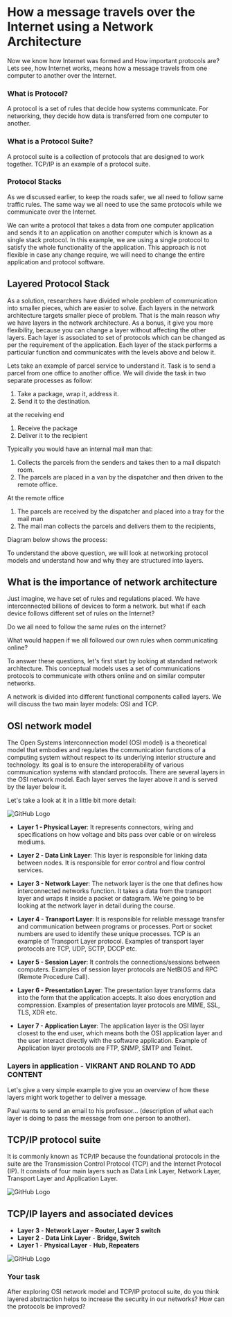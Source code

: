 # How a message travels over the Internet using a Network Architecture

Now we know how Internet was formed and How important protocols are? Lets see, how Internet works, means how a message travels from one computer to another over the Internet.

### What is Protocol?
A protocol is a set of rules that decide how systems communicate. For networking, they decide how data is transferred from one computer to another.

### What is a Protocol Suite?
A protocol suite is a collection of protocols that are designed to work together. TCP/IP is an example of a protocol suite.

### Protocol Stacks
As we discussed earlier, to keep the roads safer, we all need to follow same traffic rules. The same way we all need to use the same protocols while we communicate over the Internet. 

We can write a protocol that takes a data from one computer application and sends it to an application on another computer which is known as a single stack protocol. In this example, we are using a single protocol to satisfy the whole functionality of the application. This approach is not flexible in case any change require, we will need to change the entire application and protocol software.

## Layered Protocol Stack

As a solution, researchers have divided whole problem of communication into smaller pieces, which are easier to solve. Each layers in the network architecture targets smaller piece of problem. That is the main reason why we have layers in the network architecture. As a bonus, it give you more flexibility, because you can change a layer without affecting the other layers. Each layer is associated to set of protocols which can be changed as per the requirement of the application.
Each layer of the stack performs a particular function and communicates with the levels above and below it.

Lets take an example of parcel service to understand it. Task is to send a parcel from one office to another office. We will divide the task in two separate processes as follow:

1. Take a package, wrap it, address it.
2. Send it to the destination.

at the receiving end

1. Receive the package
2. Deliver it to the recipient

Typically you would have an internal mail man that:

1. Collects the parcels from the senders and takes then to a mail dispatch room.
2. The parcels are placed in a van by the dispatcher and then driven to the remote office.

At the remote office

1. The parcels are received by the dispatcher and placed into a tray for the mail man
2. The mail man collects the parcels and delivers them to the recipients,

Diagram below shows the process:







To understand the above question, we will look at networking protocol models and understand how and why they are structured into layers.



## What is the importance of network architecture

Just imagine, we have set of rules and regulations placed. We have interconnected billions of devices to form a network. but what if each device follows different set of rules on the Internet? 



Do we all need to follow the same rules on the internet?

What would happen if we all followed our own rules when communicating online?  

To answer these questions, let's first start by looking at standard network architecture.  This conceptual models uses a set of communications protocols to communicate with others online and on similar computer networks.

A network is divided into different functional components called layers. We will discuss the two main layer models: OSI and TCP.

## OSI network model
The Open Systems Interconnection model (OSI model) is a theoretical model that embodies and regulates the communication functions of a computing system without respect to its underlying interior structure and technology. Its goal is to ensure the interoperability of various communication systems with standard protocols. There are several layers in the OSI network model. Each layer serves the layer above it and is served by the layer below it.

Let's take a look at it in a little bit more detail:

![GitHub Logo](./images/OSI_Layers.gif)
<!--- (source: http://rismanabila20.blogspot.com.au/2016/09/) -->

* **Layer 1 - Physical Layer**: It represents connectors, wiring and specifications on how voltage and bits pass over cable or on wireless mediums.

* **Layer 2 - Data Link Layer**: This layer is responsible for linking data between nodes.  It is responsible for error control and flow control services.

* **Layer 3 - Network Layer**: The network layer is the one that defines how interconnected networks function. It takes a data from the transport layer and wraps it inside a packet or datagram.  We're going to be looking at the network layer in detail during the course.

* **Layer 4 - Transport Layer**: It is responsible for reliable message transfer and communication between programs or processes. Port or socket numbers are used to identify these unique processes. TCP is an example of Transport Layer protocol. Examples of transport layer protocols are TCP, UDP, SCTP, DCCP etc.

* **Layer 5 - Session Layer**: It controls the connections/sessions between computers. Examples of session layer protocols are NetBIOS and RPC (Remote Procedure Call).

* **Layer 6 - Presentation Layer**: The presentation layer transforms data into the form that the application accepts. It also does encryption and compression. Examples of presentation layer protocols are MIME, SSL, TLS, XDR etc.

* **Layer 7 - Application Layer**: The application layer is the OSI layer closest to the end user, which means both the OSI application layer and the user interact directly with the software application. Example of Application layer protocols are FTP, SNMP, SMTP and Telnet.

### Layers in application - VIKRANT AND ROLAND TO ADD CONTENT

Let's give a very simple example to give you an overview of how these layers might work together to deliver a message.

Paul wants to send an email to his professor... (description of what each layer is doing to pass the message from one person to another).

## TCP/IP protocol suite

It is commonly known as TCP/IP because the foundational protocols in the suite are the Transmission Control Protocol (TCP) and the Internet Protocol (IP). It consists of four main layers such as Data Link Layer, Network Layer, Transport Layer and Application Layer.

![GitHub Logo](./images/TCP-IP_stack.png)
<!--- (source: 
https://en.wikipedia.org/wiki/Internet_protocol_suite#/media/File:IP_stack_connections.svg -->

## TCP/IP layers and associated devices

* **Layer 3** - **Network Layer** - **Router, Layer 3 switch**
* **Layer 2** - **Data Link Layer** - **Bridge, Switch**
* **Layer 1** - **Physical Layer** - **Hub, Repeaters**

![GitHub Logo](./images/Networkdevices.jpg)
<!--- (source: 
https://www.automation.com/library/articles-white-papers/industrial-ethernet/introduction-to-switch-technology) -->

### Your task
After exploring OSI network model and TCP/IP protocol suite, do you think layered abstraction helps to increase the security in our networks?  How can the protocols be improved?
